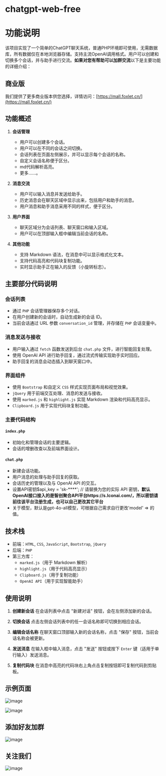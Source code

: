 # chatgpt-web-free
# 功能说明

该项目实现了一个简单的ChatGPT聊天系统，普通PHP环境即可使用，无需数据库，所有数据仅在本地浏览器存储。支持主流OpenAI调用格式。用户可以创建和切换多个会话，并与助手进行交流。**如果对您有帮助可以加群交流**以下是主要功能的详细介绍：
## 商业版
我们提供了更多商业版本供您选择，详情访问：[https://mall.foxlet.cn/](https://mall.foxlet.cn/)
## 功能概述

1. **会话管理**
    - 用户可以创建多个会话。
    - 用户可以在不同的会话之间切换。
    - 会话列表在页面左侧展示，并可以显示每个会话的名称。
    - 自定义会话名称便于区分。
    - md代码解析高亮。
    - 更多......。

2. **消息交流**
    - 用户可以输入消息并发送给助手。
    - 历史消息会在聊天区域中显示出来，包括用户和助手的消息。
    - 用户消息和助手消息采用不同的样式，便于区分。

3. **用户界面**
    - 聊天区域分为会话列表、聊天窗口和输入区域。
    - 用户可以在顶部输入框中编辑当前会话的名称。

4. **其他功能**
    - 支持 Markdown 语法，在消息中可以显示格式化文本。
    - 支持代码高亮和代码块复制功能。
    - 实时显示助手正在输入的反馈（小旋转标志）。


## 主要部分代码说明


### 会话列表

- 通过 `PHP` 会话管理器保存多个对话。
- 在用户创建新的会话时，自动生成新的会话 ID。
- 当前会话通过 URL 参数 `conversation_id` 管理，并存储在 `PHP` 会话变量中。


### 消息发送与接收

- 用户输入通过 `fetch` 函数发送到后台 `chat.php` 文件，进行智能回复处理。
- 使用 OpenAI API 进行助手回复，通过流式传输实现助手实时回应。
- 助手回复的消息会动态插入到聊天窗口中。


### 界面组件

- 使用 `Bootstrap` 和自定义 `CSS` 样式实现页面布局和视觉效果。
- `jQuery` 用于前端交互处理、消息的发送与接收。
- 使用 `marked.js` 和 `highlight.js` 实现 Markdown 渲染和代码高亮显示。
- `Clipboard.js` 用于实现代码块复制功能。


### 主要代码结构


#### `index.php`

- 初始化和管理会话的主要逻辑。
- 会话的增删改查以及前端界面设计。


#### `chat.php`

- 新建会话功能。
- 用户消息的处理与助手回复的获取。
- 会话历史的管理以及与 OpenAI API 的交互。
- 设置API密钥$api_key = 'sk-****'; // 请替换为您的实际 API 密钥，**默认OpenAI接口接入的是智创聚合API平台https://s.lconai.com/，所以密钥请前往该平台注册生成，也可以自己更改其它平台**
- 关于模型，默认是gpt-4o-all模型，可根据自己需求自行更改'model' => 的值。

## 技术栈

- 前端：`HTML`, `CSS`, `JavaScript`, `Bootstrap`, `jQuery`
- 后端：`PHP`
- 第三方库：
    - `marked.js`（用于 Markdown 解析）
    - `highlight.js`（用于代码高亮显示）
    - `Clipboard.js`（用于复制功能）
    - `OpenAI API`（用于实现智能助手）


## 使用说明

1. **创建新会话**
    在会话列表中点击 "新建对话" 按钮，会在左侧添加新的会话。

2. **切换会话**
    点击左侧会话列表中的任一会话名称即可切换到相应会话。

3. **编辑会话名称**
    在聊天窗口顶部输入新的会话名称，点击 "保存" 按钮，当前会话名称会被更新。

4. **发送消息**
    在输入框中输入消息，点击 "发送" 按钮或按下 `Enter` 键（适用于单行输入）发送消息。

5. **复制代码块**
    在消息中高亮的代码块右上角点击复制按钮即可复制代码到剪贴板。


## 示例页面
![image](https://github.com/user-attachments/assets/12fc983f-605d-415f-8ad3-adfd606c825b)

![image](https://github.com/user-attachments/assets/e4245318-41ae-4fab-a7f0-be449e96ad62)
## 添加好友加群
![image](https://github.com/user-attachments/assets/bf369f59-d4dc-4c0f-8d13-0e1e333e31f9)

## 关注我们
![image](https://github.com/user-attachments/assets/e97927f7-d7af-4d91-85e0-9089482b874b)




